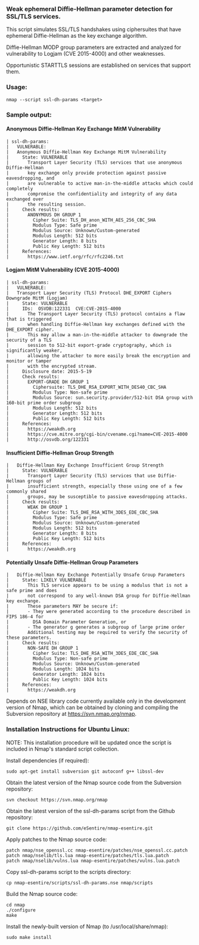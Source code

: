 ### Weak ephemeral Diffie-Hellman parameter detection for SSL/TLS services.

This script simulates SSL/TLS handshakes using ciphersuites that have ephemeral
Diffie-Hellman as the key exchange algorithm.

Diffie-Hellman MODP group parameters are extracted and analyzed for vulnerability
to Logjam (CVE 2015-4000) and other weaknesses.

Opportunistic STARTTLS sessions are established on services that support them.

### Usage:

`nmap --script ssl-dh-params <target>`

### Sample output:

#### Anonymous Diffie-Hellman Key Exchange MitM Vulnerability
```
| ssl-dh-params: 
|   VULNERABLE:
|   Anonymous Diffie-Hellman Key Exchange MitM Vulnerability
|     State: VULNERABLE
|       Transport Layer Security (TLS) services that use anonymous Diffie-Hellman
|       key exchange only provide protection against passive eavesdropping, and
|       are vulnerable to active man-in-the-middle attacks which could completely
|       compromise the confidentiality and integrity of any data exchanged over
|       the resulting session.
|     Check results:
|       ANONYMOUS DH GROUP 1
|         Cipher Suite: TLS_DH_anon_WITH_AES_256_CBC_SHA
|         Modulus Type: Safe prime
|         Modulus Source: Unknown/Custom-generated
|         Modulus Length: 512 bits
|         Generator Length: 8 bits
|         Public Key Length: 512 bits
|     References:
|       https://www.ietf.org/rfc/rfc2246.txt
```

#### Logjam MitM Vulnerability (CVE 2015-4000)
```
| ssl-dh-params: 
|   VULNERABLE:
|   Transport Layer Security (TLS) Protocol DHE_EXPORT Ciphers Downgrade MitM (Logjam)
|     State: VULNERABLE
|     IDs:  OSVDB:122331  CVE:CVE-2015-4000
|       The Transport Layer Security (TLS) protocol contains a flaw that is triggered
|       when handling Diffie-Hellman key exchanges defined with the DHE_EXPORT cipher.
|       This may allow a man-in-the-middle attacker to downgrade the security of a TLS
|       session to 512-bit export-grade cryptography, which is significantly weaker,
|       allowing the attacker to more easily break the encryption and monitor or tamper
|       with the encrypted stream.
|     Disclosure date: 2015-5-19
|     Check results:
|       EXPORT-GRADE DH GROUP 1
|         Ciphersuite: TLS_DHE_RSA_EXPORT_WITH_DES40_CBC_SHA
|         Modulus Type: Non-safe prime
|         Modulus Source: sun.security.provider/512-bit DSA group with 160-bit prime order subgroup
|         Modulus Length: 512 bits
|         Generator Length: 512 bits
|         Public Key Length: 512 bits
|     References:
|       https://weakdh.org
|       https://cve.mitre.org/cgi-bin/cvename.cgi?name=CVE-2015-4000
|       http://osvdb.org/122331
```

#### Insufficient Diffie-Hellman Group Strength
```
|   Diffie-Hellman Key Exchange Insufficient Group Strength
|     State: VULNERABLE
|       Transport Layer Security (TLS) services that use Diffie-Hellman groups of
|       insufficient strength, especially those using one of a few commonly shared
|       groups, may be susceptible to passive eavesdropping attacks.
|     Check results:
|       WEAK DH GROUP 1
|         Cipher Suite: TLS_DHE_RSA_WITH_3DES_EDE_CBC_SHA
|         Modulus Type: Safe prime
|         Modulus Source: Unknown/Custom-generated
|         Modulus Length: 512 bits
|         Generator Length: 8 bits
|         Public Key Length: 512 bits
|     References:
|       https://weakdh.org
```

#### Potentially Unsafe Diffie-Hellman Group Parameters
```
|   Diffie-Hellman Key Exchange Potentially Unsafe Group Parameters
|     State: LIKELY VULNERABLE
|       This TLS service appears to be using a modulus that is not a safe prime and does
|       not correspond to any well-known DSA group for Diffie-Hellman key exchange.
|       These parameters MAY be secure if:
|       - They were generated according to the procedure described in FIPS 186-4 for
|         DSA Domain Parameter Generation, or
|       - The generator g generates a subgroup of large prime order
|       Additional testing may be required to verify the security of these parameters.
|     Check results:
|       NON-SAFE DH GROUP 1
|         Cipher Suite: TLS_DHE_RSA_WITH_3DES_EDE_CBC_SHA
|         Modulus Type: Non-safe prime
|         Modulus Source: Unknown/Custom-generated
|         Modulus Length: 1024 bits
|         Generator Length: 1024 bits
|         Public Key Length: 1024 bits
|     References:
|       https://weakdh.org
```

Depends on NSE library code currently available only in the development version
of Nmap, which can be obtained by cloning and compiling the Subversion repository
at https://svn.nmap.org/nmap.

### Installation Instructions for Ubuntu Linux:

NOTE: This installation procedure will be updated once the script is included
in Nmap's standard script collection.

Install dependencies (if required):
```
sudo apt-get install subversion git autoconf g++ libssl-dev
```

Obtain the latest version of the Nmap source code from the Subversion repository:
```
svn checkout https://svn.nmap.org/nmap
```

Obtain the latest version of the ssl-dh-params script from the Github repository:
```
git clone https://github.com/eSentire/nmap-esentire.git
```

Apply patches to the Nmap source code:
```
patch nmap/nse_openssl.cc nmap-esentire/patches/nse_openssl.cc.patch
patch nmap/nselib/tls.lua nmap-esentire/patches/tls.lua.patch
patch nmap/nselib/vulns.lua nmap-esentire/patches/vulns.lua.patch
```

Copy ssl-dh-params script to the scripts directory:
```
cp nmap-esentire/scripts/ssl-dh-params.nse nmap/scripts
```

Build the Nmap source code:
```
cd nmap
./configure
make
```

Install the newly-built version of Nmap (to /usr/local/share/nmap):
```
sudo make install
```

